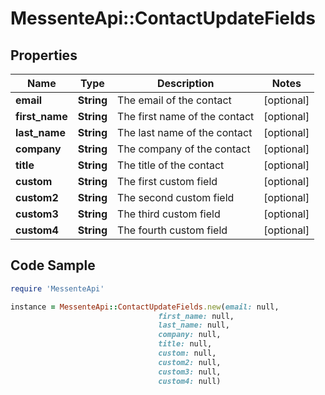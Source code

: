 # MessenteApi::ContactUpdateFields

## Properties

Name | Type | Description | Notes
------------ | ------------- | ------------- | -------------
**email** | **String** | The email of the contact | [optional] 
**first_name** | **String** | The first name of the contact | [optional] 
**last_name** | **String** | The last name of the contact | [optional] 
**company** | **String** | The company of the contact | [optional] 
**title** | **String** | The title of the contact | [optional] 
**custom** | **String** | The first custom field | [optional] 
**custom2** | **String** | The second custom field | [optional] 
**custom3** | **String** | The third custom field | [optional] 
**custom4** | **String** | The fourth custom field | [optional] 

## Code Sample

```ruby
require 'MessenteApi'

instance = MessenteApi::ContactUpdateFields.new(email: null,
                                 first_name: null,
                                 last_name: null,
                                 company: null,
                                 title: null,
                                 custom: null,
                                 custom2: null,
                                 custom3: null,
                                 custom4: null)
```


